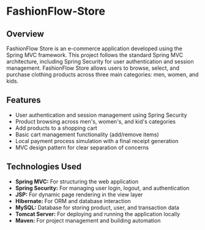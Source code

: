 # FashionFlow-Store

## Overview

FashionFlow Store is an e-commerce application developed using the Spring MVC framework. This project follows the standard Spring MVC architecture, including Spring Security for user authentication and session management. FashionFlow Store allows users to browse, select, and purchase clothing products across three main categories: men, women, and kids.

## Features

- User authentication and session management using Spring Security
- Product browsing across men's, women's, and kid's categories
- Add products to a shopping cart
- Basic cart management functionality (add/remove items)
- Local payment process simulation with a final receipt generation
- MVC design pattern for clear separation of concerns

## Technologies Used

- **Spring MVC:** For structuring the web application
- **Spring Security:** For managing user login, logout, and authentication
- **JSP:** For dynamic page rendering in the view layer
- **Hibernate:** For ORM and database interaction
- **MySQL:** Database for storing product, user, and transaction data
- **Tomcat Server:** For deploying and running the application locally
- **Maven:** For project management and building automation


